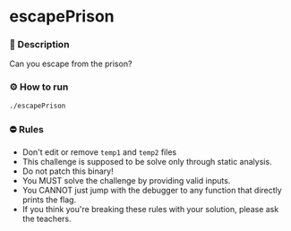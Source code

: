 # escapePrison

### 📄 Description
Can you escape from the prison?

### ⚙ How to run
```bash
./escapePrison
```

### ⛔ Rules
- Don't edit or remove `temp1` and `temp2` files
- This challenge is supposed to be solve only through static analysis.
- Do not patch this binary!
- You MUST solve the challenge by providing valid inputs.
- You CANNOT just jump with the debugger to any function that directly prints the flag.
- If you think you're breaking these rules with your solution, please ask the teachers.
